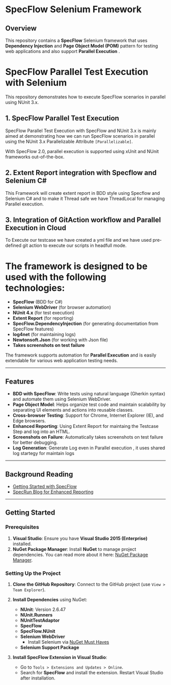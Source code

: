 # SpecFlow Selenium Framework

## Overview

This repository contains a **SpecFlow** Selenium framework that uses **Dependency Injection** and **Page Object Model (POM)** pattern for testing web applications and also support **Parallel Execution** . 
# SpecFlow Parallel Test Execution with Selenium

This repository demonstrates how to execute SpecFlow scenarios in parallel using NUnit 3.x. 

## 1. SpecFlow Parallel Test Execution

SpecFlow Parallel Test Execution with SpecFlow and NUnit 3.x is mainly aimed at demonstrating how we can run SpecFlow scenarios in parallel using the NUnit 3.x Parallelizable Attribute `[Parallelizable]`.

With SpecFlow 2.0, parallel execution is supported using xUnit and NUnit frameworks out-of-the-box.

## 2. Extent Report integration with Specflow and Selenium C#

This Framework will create extent report in BDD style using Specflow and Selenium C# and to make it Thread safe we have ThreadLocal for managing Parallel execution.

## 3. Integration of GitAction workflow and Parallel Execution in Cloud 

To Execute our testcase we have created a yml file and we have used pre-defined git action to execute our scripts in headfull mode.

# The framework is designed to be used with the following technologies:
- **SpecFlow** (BDD for C#)
- **Selenium WebDriver** (for browser automation)
- **NUnit 4.x** (for test execution)
- **Extent Report** (for reporting)
- **SpecFlow.DependencyInjection** (for generating documentation from SpecFlow features)
- **log4net** (for maintaining logs)
- **Newtonsoft.Json** (for working with Json file)
- **Takes screenshots on test failure**

The framework supports automation for **Parallel Execution** and is easily extendable for various web application testing needs.

---

## Features

- **BDD with SpecFlow**: Write tests using natural language (Gherkin syntax) and automate them using Selenium WebDriver.
- **Page Object Model**: Helps organize test code and maintain scalability by separating UI elements and actions into reusable classes.
- **Cross-browser Testing**: Support for Chrome, Internet Explorer (IE), and Edge browsers.
- **Enhanced Reporting**: Using Extent Report for maintaing the Testcase Step and log into an HTML.
- **Screenshots on Failure**: Automatically takes screenshots on test failure for better debugging.
- **Log Generation**: Generate Log even in Parallel execution , it uses shared log startegy for maintain logs

---

## Background Reading

- [Getting Started with SpecFlow](http://ralucasuditu-softwaretesting.blogspot.co.uk/2015/06/write-your-first-test-with-specflow-and.html?m=1)
- [SpecRun Blog for Enhanced Reporting](http://tech.opentable.co.uk/blog/2013/06/07/getting-started-with-specrun/)
  
---

## Getting Started

### Prerequisites

1. **Visual Studio**: Ensure you have **Visual Studio 2015 (Enterprise)** installed.
2. **NuGet Package Manager**: Install **NuGet** to manage project dependencies. You can read more about it here: [NuGet Package Manager](http://docs.nuget.org/consume/package-manager-dialog#managing-packages-for-the-solution).

### Setting Up the Project

1. **Clone the GitHub Repository**: Connect to the GitHub project (use `View > Team Explorer`).
2. **Install Dependencies** using NuGet:
   - **NUnit**: Version 2.6.47
   - **NUnit.Runners**
   - **NUnitTestAdaptor**
   - **SpecFlow**
   - **SpecFlow.NUnit**
   - **Selenium WebDriver**
     - Install Selenium via [NuGet Must Haves](http://nugetmusthaves.com/Tag/selenium)
   - **Selenium Support Package**

3. **Install SpecFlow Extension in Visual Studio**:
   - Go to `Tools > Extensions and Updates > Online`.
   - Search for **SpecFlow** and install the extension. Restart Visual Studio after installation.




